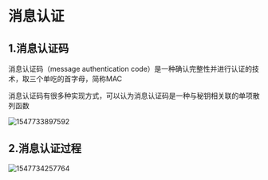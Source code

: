 # 消息认证

## 1.消息认证码

消息认证码（message authentication code）是一种确认完整性并进行认证的技术，取三个单吃的首字母，简称MAC



消息认证码有很多种实现方式，可以认为消息认证码是一种与秘钥相关联的单项散列函数

![1547733897592](/tmp/1547733897592.png)

## 2.消息认证过程

![1547734257764](/tmp/1547734257764.png)